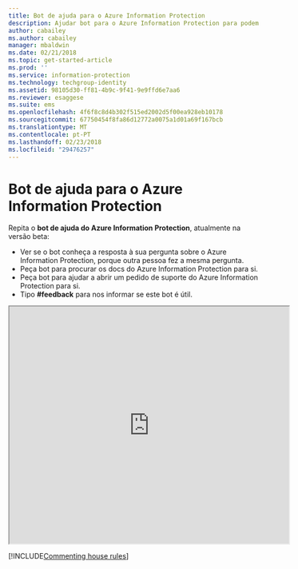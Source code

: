 ```yaml
---
title: Bot de ajuda para o Azure Information Protection
description: Ajudar bot para o Azure Information Protection para podem ajudar a responder às perguntas, procure os docs do ou abra um pedido de suporte se precisar de suporte técnico.
author: cabailey
ms.author: cabailey
manager: mbaldwin
ms.date: 02/21/2018
ms.topic: get-started-article
ms.prod: ''
ms.service: information-protection
ms.technology: techgroup-identity
ms.assetid: 98105d30-ff81-4b9c-9f41-9e9ffd6e7aa6
ms.reviewer: esaggese
ms.suite: ems
ms.openlocfilehash: 4f6f8c8d4b302f515ed2002d5f00ea928eb10178
ms.sourcegitcommit: 67750454f8fa86d12772a0075a1d01a69f167bcb
ms.translationtype: MT
ms.contentlocale: pt-PT
ms.lasthandoff: 02/23/2018
ms.locfileid: "29476257"
---
```

# <a name="help-bot-for-azure-information-protection"></a>Bot de ajuda para o Azure Information Protection

Repita o **bot de ajuda do Azure Information Protection**, atualmente na versão beta:

- Ver se o bot conheça a resposta à sua pergunta sobre o Azure Information Protection, porque outra pessoa fez a mesma pergunta.
- Peça bot para procurar os docs do Azure Information Protection para si.
- Peça bot para ajudar a abrir um pedido de suporte do Azure Information Protection para si.
- Tipo **#feedback** para nos informar se este bot é útil.


<iframe width="560" height="475" src="https://webchat.botframework.com/embed/AIPformalBOT?s=SwZOTnCyj6w.cwA.zYE.Wdf87z08R7NHjtaev84v0nLC0urEfQJ2_5bUgvtIR9Q"></iframe>


[!INCLUDE[Commenting house rules](../includes/houserules.md)]
